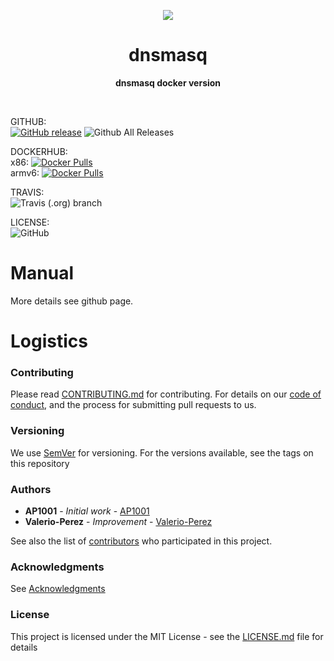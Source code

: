 <p align="center">
  <img src="https://www.lucidchart.com/publicSegments/view/29425bed-466b-494b-9eed-d58802ef3065/image.png">
</p>

<h1 align="center"> dnsmasq </h1>
<p align="center">
  <b >dnsmasq docker version</b>
</p>
<br>

GITHUB:  
[![GitHub release](https://img.shields.io/github/release/elespejo/dnsmasq.svg)](https://github.com/elespejo/dnsmasq/releases)
![Github All Releases](https://img.shields.io/github/downloads/elespejo/dnsmasq/total.svg)

DOCKERHUB:  
x86: [![Docker Pulls](https://img.shields.io/docker/pulls/elespejo/dnsmasq-x86.svg)](https://hub.docker.com/r/elespejo/dnsmasq-x86/tags/)  
armv6: [![Docker Pulls](https://img.shields.io/docker/pulls/elespejo/dnsmasq-x86.svg)](https://hub.docker.com/r/elespejo/dnsmasq-armv6/tags/)

TRAVIS:  
![Travis (.org) branch](https://img.shields.io/travis/elespejo/dnsmasq/master.svg)

LICENSE:  
![GitHub](https://img.shields.io/github/license/elespejo/dnsmasq.svg)

# Manual

More details see github page.


# Logistics

### Contributing

Please read [CONTRIBUTING.md](https://github.com/elespejo/dnsmasq/blob/master/.github/CONTRIBUTING.md) for contributing.
For details on our [code of conduct](https://github.com/elespejo/dnsmasq/blob/master/.github/CODE_OF_CONDUCT.md), and the process for submitting pull requests to us.

### Versioning

We use [SemVer](http://semver.org/) for versioning. For the versions available, see the tags on this repository

### Authors

* **AP1001** - *Initial work* - [AP1001](https://github.com/AP1001)
* **Valerio-Perez** - *Improvement* - [Valerio-Perez](https://github.com/Valerio-Perez)

See also the list of [contributors](https://github.com/elespejo/dnsmasq/graphs/contributors) who participated in this project.

### Acknowledgments

See [Acknowledgments](https://github.com/elespejo/dnsmasq/blob/master/.github/ACKNOWLEDGMENTS.md)


### License

This project is licensed under the MIT License - see the [LICENSE.md](https://github.com/elespejo/dnsmasq/blob/master/LICENSE.md) file for details

